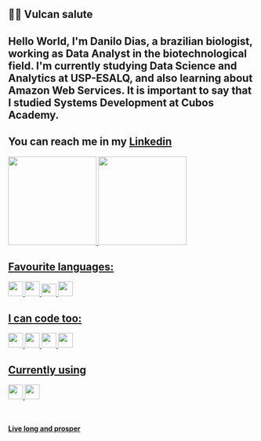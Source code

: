 ## 🖖🏽 Vulcan salute 

## Hello World, I'm **Danilo Dias**, a brazilian biologist, working as Data Analyst in the biotechnological field. I'm currently studying Data Science and Analytics at USP-ESALQ, and also learning about Amazon Web Services. It is important to say that I studied Systems Development at Cubos Academy.

## You can reach me in my [Linkedin](https://www.linkedin.com/in/danilo-dias-biodev "My profile") 

<div>
<a href="https://github.com/danilosauro">
<img loading="lazy" height="180em" src="https://github-readme-stats.vercel.app/api/top-langs/?username=danilosauro&layout=compact&langs_count=7&theme=dracula"/>
<img loading="lazy" height="180em" src="https://github-readme-stats.vercel.app/api?username=danilosauro&show_icons=true&theme=dracula&include_all_commits=true&count_private=true"/>
</div>

 ## Favourite languages:
<div>
   <img src="https://cdn.jsdelivr.net/gh/devicons/devicon/icons/rstudio/rstudio-original.svg" height = "30" width="30"/> 
  <img src="https://cdn.jsdelivr.net/gh/devicons/devicon/icons/python/python-original.svg" height= "30" width= "30"/>  
  <img src="https://cdn.jsdelivr.net/gh/devicons/devicon/icons/javascript/javascript-original.svg" height ="25" width="30 "/> 
 <img src="https://cdn.jsdelivr.net/gh/devicons/devicon/icons/postgresql/postgresql-original.svg" height ="30" width= "30"/>
</div>
  
  ## I can code too: 
<div>
   <img src="https://cdn.jsdelivr.net/gh/devicons/devicon/icons/html5/html5-original.svg"  height ="30" width="30"/> <img          src="https://cdn.jsdelivr.net/gh/devicons/devicon/icons/css3/css3-original.svg" height= "30" width= "30"/> <img  src="https://cdn.jsdelivr.net/gh/devicons/devicon/icons/git/git-original.svg" height = "30" width= "30"/> <img  src="https://cdn.jsdelivr.net/gh/devicons/devicon/icons/react/react-original.svg" height = "30" width= "30"/> 
</div> 

## Currently using
<div> 
 <img src="https://cdn.jsdelivr.net/gh/devicons/devicon/icons/linux/linux-original.svg" height ="30" width="30" /> 
 <img src="https://cdn.jsdelivr.net/gh/devicons/devicon/icons/bash/bash-original.svg" height ="30" width="30" />    
</div>
 
<br>   
<br>  

**Live long and prosper**

<!---
Danilosauro/Danilosauro is a ✨ special ✨ repository because its `README.md` (this file) appears on your GitHub profile.
You can click the Preview link to take a look at your changes.
--->
